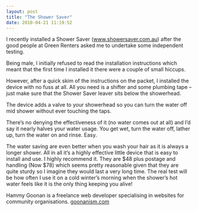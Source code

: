 ```yaml
---
layout: post
title: "The Shower Saver"
date: 2010-04-21 11:19:52
---
```


I recently installed a Shower Saver (<a href="http://www.showersaver.com.au" target="_blank">www.showersaver.com.au</a>) after the good people at Green Renters asked me to undertake some independent testing.

Being male, I initially refused to read the installation instructions which meant that the first time I installed it there were a couple of small hiccups.

However, after a quick skim of the instructions on the packet, I installed the device with no fuss at all. All you need is a shifter and some plumbing tape – just make sure that the Shower Saver leaver sits below the showerhead.

The device adds a valve to your showerhead so you can turn the water off mid shower without ever touching the taps.

There’s no denying the effectiveness of it (no water comes out at all) and I’d say it nearly halves your water usage. You get wet, turn the water off, lather up, turn the water on and rinse. Easy.

The water saving are even better when you wash your hair as it is always a longer shower. All in all it’s a highly effective little device that is easy to install and use. I highly recommend it. They are $48 plus postage and handling (Now $78) which seems pretty reasonable given that they are quite sturdy so I imagine they would last a very long time. The real test will be how often I use it on a cold winter’s morning when the shower’s hot water feels like it is the only thing keeping you alive!

Hammy Goonan is a freelance web developer specialising in websites for community organisations. <a href="http://goonanism.com" target="_blank">goonanism.com</a>
